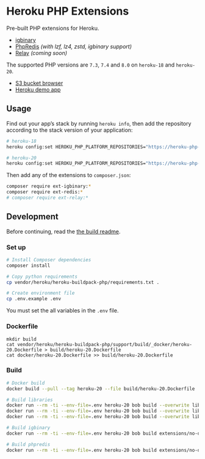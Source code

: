 # Heroku PHP Extensions

Pre-built PHP extensions for Heroku.

- [igbinary](https://pecl.php.net/package/igbinary)
- [PhpRedis](https://pecl.php.net/package/redis) _(with lzf, lz4, zstd, igbinary support)_
- [Relay](https://relaycache.com) _(coming soon)_

The supported PHP versions are `7.3`, `7.4` and `8.0` on `heroku-18` and `heroku-20`.

- [S3 bucket browser](https://s3.us-east-1.amazonaws.com/heroku-php-extensions/index.html)
- [Heroku demo app](https://php-extensions.herokuapp.com)

## Usage

Find out your app’s stack by running `heroku info`, then add the repository according to the stack version of your application:

```bash
# heroku-18
heroku config:set HEROKU_PHP_PLATFORM_REPOSITORIES="https://heroku-php-extensions.s3.amazonaws.com/dist-heroku-18-stable/"

# heroku-20
heroku config:set HEROKU_PHP_PLATFORM_REPOSITORIES="https://heroku-php-extensions.s3.amazonaws.com/dist-heroku-20-stable/"
```

Then add any of the extensions to `composer.json`:

```bash
composer require ext-igbinary:*
composer require ext-redis:*
# composer require ext-relay:*
```

## Development

Before continuing, read the [the build readme](https://github.com/heroku/heroku-buildpack-php/blob/main/support/build/README.md).

### Set up

```bash
# Install Composer dependencies
composer install

# Copy python requirements
cp vendor/heroku/heroku-buildpack-php/requirements.txt .

# Create environment file
cp .env.example .env
```

You must set the all variables in the `.env` file.

### Dockerfile

```
mkdir build
cat vendor/heroku/heroku-buildpack-php/support/build/_docker/heroku-20.Dockerfile > build/heroku-20.Dockerfile
cat docker/heroku-20.Dockerfile >> build/heroku-20.Dockerfile
```

### Build

```bash
# Docker build
docker build --pull --tag heroku-20 --file build/heroku-20.Dockerfile .

# Build libraries
docker run --rm -ti --env-file=.env heroku-20 bob build --overwrite libraries/liblzf-3.6
docker run --rm -ti --env-file=.env heroku-20 bob build --overwrite libraries/lz4-1.9.3
docker run --rm -ti --env-file=.env heroku-20 bob build --overwrite libraries/zstd-1.4.9

# Build igbinary
docker run --rm -ti --env-file=.env heroku-20 bob build extensions/no-debug-non-zts-20200930/igbinary-3.2.1

# Build phpredis
docker run --rm -ti --env-file=.env heroku-20 bob build extensions/no-debug-non-zts-20200930/redis-5.3.3
```
